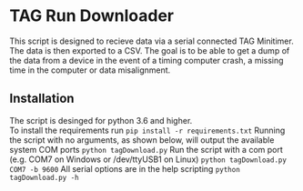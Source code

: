 # TAG Run Downloader
This script is designed to recieve data via a serial connected TAG Minitimer. The data is then exported to a CSV. The goal is to be able to get a dump of the data from a device in the event of a timing computer crash, a missing time in the computer or data misalignment.

## Installation
The script is desinged for python 3.6 and higher.  
To install the requirements run
```pip install -r requirements.txt```
Running the script with no arguments, as shown below, will output the available system COM ports
```python tagDownload.py```
Run the script with a com port (e.g. COM7 on Windows or /dev/ttyUSB1 on Linux)
```python tagDownload.py COM7 -b 9600```
All serial options are in the help scripting
```python tagDownload.py -h```